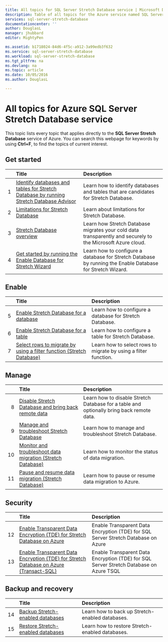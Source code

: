 ```yaml
---
title: All topics for SQL Server Stretch Database service | Microsoft Docs
description: Table of all topics for the Azure service named SQL Server Stretch Database that exist on http://azure.microsoft.com/documentation/articles/, Title and description.
services: sql-server-stretch-database
documentationcenter: ''
author: DouglasL
manager: jhubbard
editor: MightyPen

ms.assetid: b1718024-84d6-4f5c-a912-3a99edb3f632
ms.service: sql-server-stretch-database
ms.workload: sql-server-stretch-database
ms.tgt_pltfrm: na
ms.devlang: na
ms.topic: article
ms.date: 10/05/2016
ms.author: DouglasL

---
```

# All topics for Azure SQL Server Stretch Database service
This topic lists every topic that applies directly to the **SQL Server Stretch Database** service of Azure. You can search this webpage for keywords by using **Ctrl+F**, to find the topics of current interest.

## Get started
| &nbsp; | Title | Description |
| ---:|:--- |:--- |
| 1 |[Identify databases and tables for Stretch Database by running Stretch Database Advisor](sql-server-stretch-database-identify-databases.md) |Learn how to identify databases and tables that are candidates for Stretch Database. |
| 2 |[Limitations for Stretch Database](sql-server-stretch-database-limitations.md) |Learn about limitations for Stretch Database. |
| 3 |[Stretch Database overview](sql-server-stretch-database-overview.md) |Learn how Stretch Database migrates your cold data transparently and securely to the Microsoft Azure cloud. |
| 4 |[Get started by running the Enable Database for Stretch Wizard](sql-server-stretch-database-wizard.md) |Learn how to configure a database for Stretch Database by running the Enable Database for Stretch Wizard. |

## Enable
| &nbsp; | Title | Description |
| ---:|:--- |:--- |
| 5 |[Enable Stretch Database for a database](sql-server-stretch-database-enable-database.md) |Learn how to configure a database for Stretch Database. |
| 6 |[Enable Stretch Database for a table](sql-server-stretch-database-enable-table.md) |Learn how to configure a table for Stretch Database. |
| 7 |[Select rows to migrate by using a filter function (Stretch Database)](sql-server-stretch-database-predicate-function.md) |Learn how to select rows to migrate by using a filter function. |

## Manage
| &nbsp; | Title | Description |
| ---:|:--- |:--- |
| 8 |[Disable Stretch Database and bring back remote data](sql-server-stretch-database-disable.md) |Learn how to disable Stretch Database for a table and optionally bring back remote data. |
| 9 |[Manage and troubleshoot Stretch Database](sql-server-stretch-database-manage.md) |Learn how to manage and troubleshoot Stretch Database. |
| 10 |[Monitor and troubleshoot data migration (Stretch Database)](sql-server-stretch-database-monitor.md) |Learn how to monitor the status of data migration. |
| 11 |[Pause and resume data migration (Stretch Database)](sql-server-stretch-database-pause.md) |Learn how to pause or resume data migration to Azure. |

## Security
| &nbsp; | Title | Description |
| ---:|:--- |:--- |
| 12 |[Enable Transparent Data Encryption (TDE) for Stretch Database on Azure](sql-server-stretch-database-encryption-tde.md) |Enable Transparent Data Encryption (TDE) for SQL Server Stretch Database on Azure |
| 13 |[Enable Transparent Data Encryption (TDE) for Stretch Database on Azure (Transact-SQL)](sql-server-stretch-database-tde-tsql.md) |Enable Transparent Data Encryption (TDE) for SQL Server Stretch Database on Azure TSQL |

## Backup and recovery
| &nbsp; | Title | Description |
| ---:|:--- |:--- |
| 14 |[Backup Stretch-enabled databases](sql-server-stretch-database-backup.md) |Learn how to back up Stretch\-enabled databases. |
| 15 |[Restore Stretch-enabled databases](sql-server-stretch-database-restore.md) |Learn how to restore Stretch\-enabled databases. |


